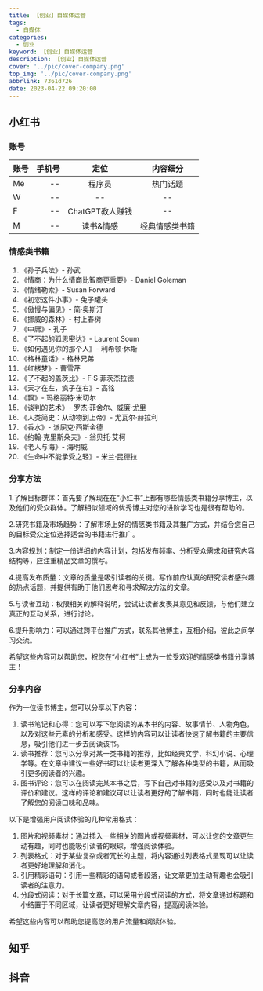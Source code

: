 ```yaml
---
title: 【创业】自媒体运营
tags:
  - 自媒体
categories:
  - 创业
keyword: 【创业】自媒体运营
description: 【创业】自媒体运营
cover: '../pic/cover-company.png'
top_img: '../pic/cover-company.png'
abbrlink: 7361d726
date: 2023-04-22 09:20:00
---
```


## 小红书

### 账号

| 账号 | 手机号 | 定位 |  内容细分 |
| :-----| ----: | :----: |  :----: |
| Me | -- | 程序员 | 热门话题 |
| W | -- | -- | -- |
| F | -- | ChatGPT教人赚钱 | -- |
| M | -- | 读书&情感 | 经典情感类书籍 |

### 情感类书籍

1. 《孙子兵法》- 孙武 
2. 《情商：为什么情商比智商更重要》- Daniel Goleman 
3. 《情绪勒索》- Susan Forward 
4. 《初恋这件小事》- 兔子罐头
5. 《傲慢与偏见》- 简·奥斯汀
6. 《挪威的森林》- 村上春树 
7. 《中庸》- 孔子 
8. 《了不起的狐思密达》- Laurent Soum 
9. 《如何遇见你的那个人》- 利希顿·休斯 
10. 《格林童话》- 格林兄弟 
11. 《红楼梦》- 曹雪芹 
12. 《了不起的盖茨比》- F·S·菲茨杰拉德 
13. 《天才在左，疯子在右》- 高铭 
14. 《飘》- 玛格丽特·米切尔 
15. 《谈判的艺术》- 罗杰·菲舍尔、威廉·尤里 
16. 《人类简史：从动物到上帝》- 尤瓦尔·赫拉利 
17. 《香水》- 派屈克·西斯金德 
18. 《约翰·克里斯朵夫》- 翁贝托·艾柯 
19. 《老人与海》- 海明威 
20. 《生命中不能承受之轻》- 米兰·昆德拉

### 分享方法

1.了解目标群体：首先要了解现在在“小红书”上都有哪些情感类书籍分享博主，以及他们的受众群体。了解相似领域的优秀博主对您的进阶学习也是很有帮助的。

2.研究书籍及市场趋势：了解市场上好的情感类书籍及其推广方式，并结合您自己的目标受众定位选择适合的书籍进行推广。

3.内容规划：制定一份详细的内容计划，包括发布频率、分析受众需求和研究内容结构等，应注重精品文章的撰写。

4.提高发布质量：文章的质量是吸引读者的关键。写作前应认真的研究读者感兴趣的热点话题，并提供有助于他们思考和寻求解决方法的文章。

5.与读者互动：权限相关的解释说明，尝试让读者发表其意见和反馈，与他们建立真正的互动关系，进行讨论。

6.提升影响力：可以通过跨平台推广方式，联系其他博主，互相介绍，彼此之间学习交流。

希望这些内容可以帮助您，祝您在“小红书”上成为一位受欢迎的情感类书籍分享博主！

### 分享内容

作为一位读书博主，您可以分享以下内容：

1. 读书笔记和心得：您可以写下您阅读的某本书的内容、故事情节、人物角色，以及对这些元素的分析和感受。这样的内容可以让读者快速了解书籍的主要信息，吸引他们进一步去阅读该书。
2. 读书推荐：您可以分享对某一类书籍的推荐，比如经典文学、科幻小说、心理学等。在文章中建议一些好书可以让读者更深入了解各种类型的书籍，从而吸引更多阅读者的兴趣。
3. 图书评论：您可以在阅读完某本书之后，写下自己对书籍的感受以及对书籍的评价和建议。这样的评论和建议可以让读者更好的了解书籍，同时也能让读者了解您的阅读口味和品味。

以下是增强用户阅读体验的几种常用格式：

1. 图片和视频素材：通过插入一些相关的图片或视频素材，可以让您的文章更生动有趣，同时也能吸引读者的眼球，增强阅读体验。
2. 列表格式：对于某些复杂或者冗长的主题，将内容通过列表格式呈现可以让读者更好地理解和消化。
3. 引用精彩语句：引用一些精彩的语句或者段落，让文章更加生动有趣也会吸引读者的注意力。
4. 分段式阅读：对于长篇文章，可以采用分段式阅读的方式，将文章通过标题和小结置于不同区域，让读者更好理解文章内容，提高阅读体验。

希望这些内容可以帮助您提高您的用户流量和阅读体验。


## 知乎

## 抖音